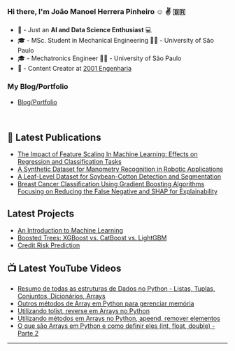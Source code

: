 ### Hi there, I'm João Manoel Herrera Pinheiro :relaxed: :v: <!---<span>&#x1f1e7;&#x1f1f7;</span> --> 🇧🇷
- :robot: - Just an **AI and Data Science Enthusiast** :computer:
- :mortar_board: - MSc. Student in Mechanical Engineering :wrench::microscope: - University of São Paulo
- :mortar_board: - Mechatronics Engineer :wrench::microscope: - University of São Paulo
- :movie_camera: - Content Creator at [2001 Engenharia](https://www.youtube.com/2001Engenharia)

### My Blog/Portfolio
- [Blog/Portfolio](https://joaomh.github.io/intro.html)
<!--
### Connect with me:
<!-- [<img align="left" alt="LinkedIn" width="30px" src="https://raw.githubusercontent.com/devicons/devicon/9f4f5cdb393299a81125eb5127929ea7bfe42889/icons/linkedin/linkedin-original.svg" />][linkedin]
[<img align="left" alt="YouTube" width="30px" src="https://trucao.com.br/wp-content/uploads/2018/07/youtube-logo.png" />][youtube]
[<img align="left" alt="web" width="30px" src="https://avatars.githubusercontent.com/u/64713379?s=200&v=4" />][website]
 -->
 <!--
<a href="https://www.youtube.com/2001Engenharia"><img src="https://res.cloudinary.com/importdata/image/upload/v1595012354/yt_logo_jjgys4.png" alt="drawing" width="100"/>&nbsp;&nbsp;&nbsp;&nbsp;<a href="https://linkedin.com/in/joaomh/"><img src="https://res.cloudinary.com/importdata/image/upload/v1595012354/linkedin_t9qiwy.png" alt="drawing" width="100"/> &nbsp;&nbsp;&nbsp;&nbsp;
<br />
<!--
### Languages and Tools:
<img align="left" alt="Python" height="30" width="40" src="https://raw.githubusercontent.com/devicons/devicon/master/icons/python/python-original.svg" />
<img align="left" alt="Jupyter Notebook" height="30" width="40" src="https://raw.githubusercontent.com/devicons/devicon/9f4f5cdb393299a81125eb5127929ea7bfe42889/icons/jupyter/jupyter-original.svg" />
<!-- <img align="left" alt="R" height="30" width="40" src="https://raw.githubusercontent.com/devicons/devicon/9f4f5cdb393299a81125eb5127929ea7bfe42889/icons/r/r-original.svg" /> -->
<!--<img align="left" alt="Julia" height="30" width="50" src="https://raw.githubusercontent.com/devicons/devicon/9f4f5cdb393299a81125eb5127929ea7bfe42889/icons/julia/julia-original-wordmark.svg" />
<img align="left" alt="MATLAB" height="30" width="40" src="https://raw.githubusercontent.com/devicons/devicon/9f4f5cdb393299a81125eb5127929ea7bfe42889/icons/matlab/matlab-original.svg" />
<!-- <img align="left" alt="Cpp" height="30" width="40" src="https://raw.githubusercontent.com/devicons/devicon/9f4f5cdb393299a81125eb5127929ea7bfe42889/icons/postgresql/postgresql-original.svg" /> -->
<!--<img align="left" alt="SQL" height="30" width="40" src="https://raw.githubusercontent.com/devicons/devicon/9f4f5cdb393299a81125eb5127929ea7bfe42889/icons/cplusplus/cplusplus-original.svg" />
<img align="left" alt="Hadoop" height="30" width="70" src="https://upload.wikimedia.org/wikipedia/commons/thumb/0/0e/Hadoop_logo.svg/664px-Hadoop_logo.svg.png" /> -->
<!---
<img align="left" alt="TensorFlow" width="26px" src="https://raw.githubusercontent.com/github/explore/80688e429a7d4ef2fca1e82350fe8e3517d3494d/topics/tensorflow/tensorflow.png" />
<img align="left" alt="TensorFlow" width="26px" src="https://avatars0.githubusercontent.com/u/21003710?s=200&v=4" />
<img align="left" alt="scikit" width="26px" src="https://raw.githubusercontent.com/github/explore/80688e429a7d4ef2fca1e82350fe8e3517d3494d/topics/scikit-learn/scikit-learn.png" />
<img align="left" alt="ROS" width="26px" src="https://avatars3.githubusercontent.com/u/547448?s=200&v=4" />--->
<!-- <img align="left" alt="Visual Studio Code" height="30" width="40" src="https://raw.githubusercontent.com/devicons/devicon/9f4f5cdb393299a81125eb5127929ea7bfe42889/icons/vscode/vscode-original.svg" /> -->
<!--<img align="left" alt="Linux" width="26px" src="https://raw.githubusercontent.com/devicons/devicon/9f4f5cdb393299a81125eb5127929ea7bfe42889/icons/linux/linux-original.svg" />
<img align="left" alt="Terminal" height="30" width="40"src="https://raw.githubusercontent.com/github/explore/80688e429a7d4ef2fca1e82350fe8e3517d3494d/topics/terminal/terminal.png" />
<!-- <img align="left" alt="Vim" height="30" width="40"src="https://raw.githubusercontent.com/devicons/devicon/9f4f5cdb393299a81125eb5127929ea7bfe42889/icons/vim/vim-plain.svg" /> -->
<!--<img align="left" alt="Git" height="30" width="40" src="https://raw.githubusercontent.com/devicons/devicon/9f4f5cdb393299a81125eb5127929ea7bfe42889/icons/git/git-original.svg" />
<img align="left" alt="GitHub" height="30" width="40"src="https://raw.githubusercontent.com/devicons/devicon/9f4f5cdb393299a81125eb5127929ea7bfe42889/icons/github/github-original.svg" />
<img align="left" alt="GitLab" height="30" width="40"src="https://raw.githubusercontent.com/devicons/devicon/9f4f5cdb393299a81125eb5127929ea7bfe42889/icons/gitlab/gitlab-original.svg" />-->

<br />

## 📰 Latest Publications
<!--SCHOLAR-START-->
- [The Impact of Feature Scaling In Machine Learning: Effects on Regression and Classification Tasks](https://scholar.google.com)
- [A Synthetic Dataset for Manometry Recognition in Robotic Applications](https://scholar.google.com)
- [A Leaf-Level Dataset for Soybean-Cotton Detection and Segmentation](https://scholar.google.com)
- [Breast Cancer Classification Using Gradient Boosting Algorithms Focusing on Reducing the False Negative and SHAP for Explainability](https://scholar.google.com)
<!--SCHOLAR-END-->

## Latest Projects
- [An Introduction to Machine Learning](https://joaomh.github.io/ml-book/intro.html)
- [Boosted Trees: XGBoost vs. CatBoost vs. LightGBM](https://joaomh.github.io/projects/2023-10-01-catboost-lgbm-xgboost/main.html)
- [Credit Risk Prediction](https://joaomh.github.io/projects/2023-09-20-banking-risk-predict/main.html)



## 📺 Latest YouTube Videos
<!-- YOUTUBE:START -->
- [Resumo de todas as estruturas de Dados no Python - Listas, Tuplas, Conjuntos, Dicionários, Arrays](https://www.youtube.com/shorts/LvzdHp-kR78)
- [Outros métodos de Array em Python para gerenciar memória](https://www.youtube.com/shorts/AdOjlQiqfDs)
- [Utilizando tolist, reverse em Arrays no Python](https://www.youtube.com/shorts/JK-LqukTf94)
- [Utilizando métodos em Arrays no Python, apeend, remover elementos](https://www.youtube.com/shorts/eWhFQQfCEL0)
- [O que são Arrays em Python e como definir eles &lpar;int, float, double&rpar; - Parte 2](https://www.youtube.com/shorts/KlhLS7n3OF0)
<!-- YOUTUBE:END -->

---

<!-- ![Anurag's github stats](https://github-readme-stats.vercel.app/api?username=joaomh&?count_private=true)
[![Top Langs](https://github-readme-stats.vercel.app/api/top-langs/?username=joaomh&layout=compact)](https://github.com/anuraghazra/github-readme-stats) -->
<!-- 
[website]: https://github.com/2001engenharia
[youtube]: https://www.youtube.com/2001Engenharia
[linkedin]: https://linkedin.com/in/joaomh -->
